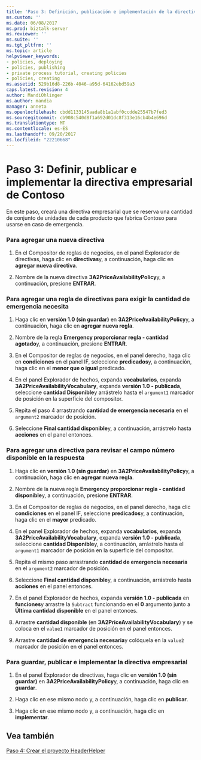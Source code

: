 ```yaml
---
title: 'Paso 3: Definición, publicación e implementación de la directiva empresarial para Contoso | Documentos de Microsoft'
ms.custom: ''
ms.date: 06/08/2017
ms.prod: biztalk-server
ms.reviewer: ''
ms.suite: ''
ms.tgt_pltfrm: ''
ms.topic: article
helpviewer_keywords:
- policies, deploying
- policies, publishing
- private process tutorial, creating policies
- policies, creating
ms.assetid: 529b16d8-226b-4046-a95d-64162ebd59a3
caps.latest.revision: 4
author: MandiOhlinger
ms.author: mandia
manager: anneta
ms.openlocfilehash: cbdd1133145aada8b1a1abf0ccdde25547b7fed3
ms.sourcegitcommit: cb908c540d8f1a692d01dc8f313e16cb4b4e696d
ms.translationtype: MT
ms.contentlocale: es-ES
ms.lasthandoff: 09/20/2017
ms.locfileid: "22210668"
---
```

# <a name="step-3-defining-publishing-and-deploying-the-business-policy-for-contoso"></a>Paso 3: Definir, publicar e implementar la directiva empresarial de Contoso
En este paso, creará una directiva empresarial que se reserva una cantidad de conjunto de unidades de cada producto que fabrica Contoso para usarse en caso de emergencia.  
  
### <a name="to-add-a-new-policy"></a>Para agregar una nueva directiva  
  
1.  En el Compositor de reglas de negocios, en el panel Explorador de directivas, haga clic en **directivas**y, a continuación, haga clic en **agregar nueva directiva**.  
  
2.  Nombre de la nueva directiva **3A2PriceAvailabilityPolicy**y, a continuación, presione **ENTRAR**.  
  
### <a name="to-add-a-policy-rule-to-enforce-the-emergency-quantity-needs"></a>Para agregar una regla de directivas para exigir la cantidad de emergencia necesita  
  
1.  Haga clic en **versión 1.0 (sin guardar)** en **3A2PriceAvailabilityPolicy**y, a continuación, haga clic en **agregar nueva regla**.  
  
2.  Nombre de la regla **Emergency proporcionar regla - cantidad agotado**y, a continuación, presione **ENTRAR**.  
  
3.  En el Compositor de reglas de negocios, en el panel derecho, haga clic en **condiciones** en el panel IF, seleccione **predicados**y, a continuación, haga clic en el **menor que o igual** predicado.  
  
4.  En el panel Explorador de hechos, expanda **vocabularios**, expanda **3A2PriceAvailabilityVocabulary**, expanda **versión 1.0 - publicada**, seleccione **cantidad Disponible**y arrástrelo hasta el `argument1` marcador de posición en la superficie del compositor.  
  
5.  Repita el paso 4 arrastrando **cantidad de emergencia necesaria** en el `argument2` marcador de posición.  
  
6.  Seleccione **Final cantidad disponible**y, a continuación, arrástrelo hasta **acciones** en el panel entonces.  
  
### <a name="to-add-a-policy-to-revise-the-number-available-field-in-the-response"></a>Para agregar una directiva para revisar el campo número disponible en la respuesta  
  
1.  Haga clic en **versión 1.0 (sin guardar)** en **3A2PriceAvailabilityPolicy**y, a continuación, haga clic en **agregar nueva regla**.  
  
2.  Nombre de la nueva regla **Emergency proporcionar regla - cantidad disponible**y, a continuación, presione **ENTRAR**.  
  
3.  En el Compositor de reglas de negocios, en el panel derecho, haga clic **condiciones** en el panel IF, seleccione **predicados**y, a continuación, haga clic en el **mayor** predicado.  
  
4.  En el panel Explorador de hechos, expanda **vocabularios**, expanda **3A2PriceAvailabilityVocabulary**, expanda **versión 1.0 - publicada**, seleccione **cantidad Disponible**y, a continuación, arrástrelo hasta el `argument1` marcador de posición en la superficie del compositor.  
  
5.  Repita el mismo paso arrastrando **cantidad de emergencia necesaria** en el `argument2` marcador de posición.  
  
6.  Seleccione **Final cantidad disponible**y, a continuación, arrástrelo hasta **acciones** en el panel entonces.  
  
7.  En el panel Explorador de hechos, expanda **versión 1.0 - publicada** en **funciones**y arrastre la `Subtract` funcionando en el **0** argumento junto a  **Última cantidad disponible** en el panel entonces.  
  
8.  Arrastre **cantidad disponible** (en **3A2PriceAvailabilityVocabulary**) y se coloca en el `value1` marcador de posición en el panel entonces.  
  
9. Arrastre **cantidad de emergencia necesaria**y colóquela en la `value2` marcador de posición en el panel entonces.  
  
### <a name="to-save-publish-and-deploy-the-business-policy"></a>Para guardar, publicar e implementar la directiva empresarial  
  
1.  En el panel Explorador de directivas, haga clic en **versión 1.0 (sin guardar)** en **3A2PriceAvailabilityPolicy**y, a continuación, haga clic en **guardar**.  
  
2.  Haga clic en ese mismo nodo y, a continuación, haga clic en **publicar**.  
  
3.  Haga clic en ese mismo nodo y, a continuación, haga clic en **implementar**.  
  
## <a name="see-also"></a>Vea también  
 [Paso 4: Crear el proyecto HeaderHelper](../../adapters-and-accelerators/accelerator-rosettanet/step-4-creating-the-headerhelper-project.md)